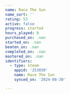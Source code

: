 ```yaml
---
name: Race The Sun
name_sort: ''
rating: 53
active: false
progress: started
hours_played: 8
purchased_on: .nan
started_on: .nan
beaten_on: .nan
completed_on: .nan
mastered_on: .nan
identifiers:
  - type: steam
    appid: '253030'
    name: Race The Sun
    synced_on: '2024-08-30'

---
```

